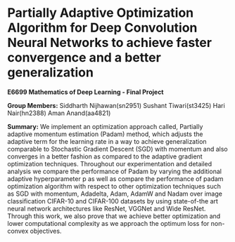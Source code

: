 # Partially  Adaptive Optimization  Algorithm  for  Deep  Convolution  Neural Networks to achieve faster  convergence  and  a better  generalization

**E6699 Mathematics of Deep Learning - Final Project**

**Group Members:**
Siddharth Nijhawan(sn2951)
Sushant Tiwari(st3425)
Hari Nair(hn2388)
Aman Anand(aa4821)

**Summary:** We implement an optimization approach called, Partially adaptive momentum estimation (Padam) method, which adjusts the adaptive term for the learning rate in a way to achieve generalization comparable to Stochastic Gradient Descent (SGD) with momentum and also converges in a better fashion as compared to the adaptive gradient optimization techniques. Throughout our experimentation and detailed analysis we compare the performance of Padam by varying the additional adaptive hyperparameter p as well as compare the performance of padam optimization algorithm with respect to other optimization techniques such as SGD with momentum, Adadelta, Adam, AdamW and Nadam over image classification CIFAR-10 and CIFAR-100 datasets by using state-of-the art neural network architectures like ResNet, VGGNet and Wide ResNet. Through this work, we also prove that we achieve better optimization and lower computational complexity as we approach the optimum loss for non-convex objectives.
